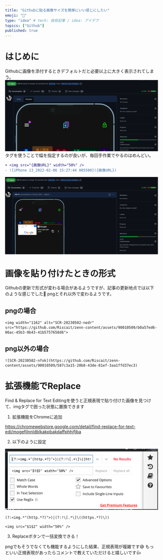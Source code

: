 ```yaml
---
title: "Githubに貼る画像サイズを簡単にいい感じにしたい"
emoji: "🐙"
type: "idea" # tech: 技術記事 / idea: アイデア
topics: ["Github"]
published: true
---
```

# はじめに
Githubに画像を添付するときデフォルトだと必要以上に大きく表示されてしまう。
![](/images/SCR-20220206-mu8.png)
<img>タグを使うことで幅を指定するのが良いが、毎回手作業でやるのはめんどい。
```diff
+ <img src="{画像URL}" width="50%" />
- ![iPhone 13_2022-02-06 15:27:44 085500]({画像URL})
```
![](/images/SCR-20220206-mta.png)

# 画像を貼り付けたときの形式
Githubの更新で形式が変わる場合があるようですが、記事の更新地点では以下のような感じでした👀
pngとそれ以外で変わるようです。

## pngの場合
```
<img width="1162" alt="SCR-20230502-nedr" src="https://github.com/Riscait/zenn-content/assets/90010509/b0a57ed6-06ac-45b3-9b43-41b5757658d6">
```

## png以外の場合
```
![SCR-20230502-nfok](https://github.com/Riscait/zenn-content/assets/90010509/587c3a15-20b8-43de-81ef-3aa1ffd37ec3)
```


# 拡張機能でReplace
Find & Replace for Text Editingを使うと正規表現で貼り付けた画像を見つけて、imgタグで囲った状態に置換できます
1. 拡張機能をChromeに追加

https://chromewebstore.google.com/detail/find-replace-for-text-edi/mogefjlnnldblkakpbakdaffphhjfjba

2. 以下のように設定

![](/images/2023-05-24-23-15-46.png)

```text:コピペ用
(?:<img.*"(http.*?)">)|(?:!\[.*\]\((https.*?)\))
```
```text:コピペ用
<img src="$1$2" width="50%" />
```
3. Replaceボタンで一括変換できる！


pngでもそうでなくても機能するようにした結果、正規表現が複雑です😅
もっといい正規表現があったらコメントで教えていただけると嬉しいです👍
